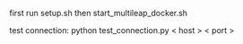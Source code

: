first run setup.sh then start_multileap_docker.sh

test connection:
python test_connection.py < host > < port >
